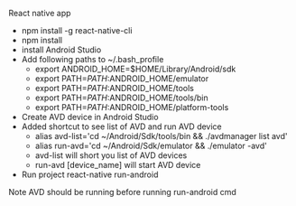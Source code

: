 React native app

- npm install -g react-native-cli
- npm install
- install Android Studio
- Add following paths to ~/.bash_profile
    - export ANDROID_HOME=$HOME/Library/Android/sdk
    - export PATH=$PATH:$ANDROID_HOME/emulator
    - export PATH=$PATH:$ANDROID_HOME/tools
    - export PATH=$PATH:$ANDROID_HOME/tools/bin
    - export PATH=$PATH:$ANDROID_HOME/platform-tools
- Create AVD device in Android Studio
- Added shortcut to see list of AVD and run AVD device
    - alias avd-list='cd ~/Android/Sdk/tools/bin && ./avdmanager list avd'
    - alias run-avd='cd ~/Android/Sdk/emulator && ./emulator -avd'
    - avd-list will short you list of AVD devices
    - run-avd [device_name] will start AVD device
- Run project 
    react-native run-android


Note AVD should be running before running run-android cmd 
